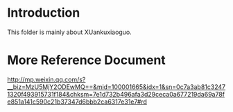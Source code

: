 # Introduction
This folder is mainly about XUankuxiaoguo.

# More Reference Document
http://mp.weixin.qq.com/s?__biz=MzU5MjY2ODEwMQ==&mid=100001665&idx=1&sn=0c7a3ab81c32471320f493915731f184&chksm=7e1d732b496afa3d29ceca0a677219da69a78fe851a141c590c21b37347d6bbb2ca6317e31e7#rd
